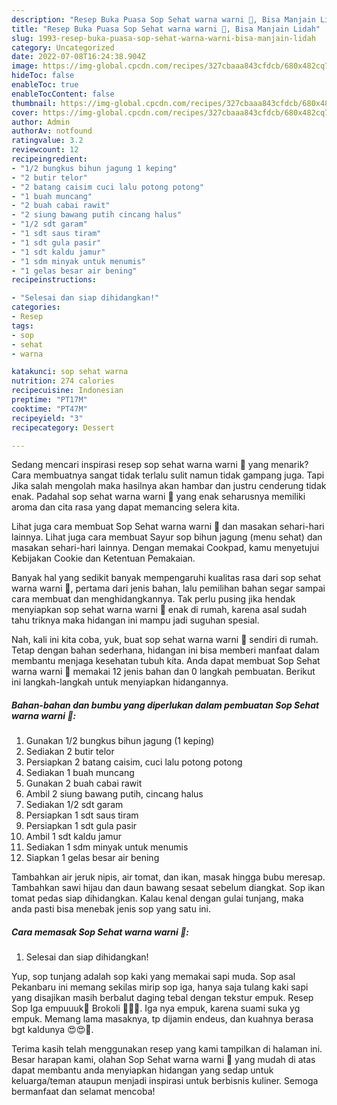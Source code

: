 ```yaml
---
description: "Resep Buka Puasa Sop Sehat warna warni 🍲, Bisa Manjain Lidah"
title: "Resep Buka Puasa Sop Sehat warna warni 🍲, Bisa Manjain Lidah"
slug: 1993-resep-buka-puasa-sop-sehat-warna-warni-bisa-manjain-lidah
category: Uncategorized
date: 2022-07-08T16:24:38.904Z
image: https://img-global.cpcdn.com/recipes/327cbaaa843cfdcb/680x482cq70/sop-sehat-warna-warni-foto-resep-utama.jpg
hideToc: false
enableToc: true
enableTocContent: false
thumbnail: https://img-global.cpcdn.com/recipes/327cbaaa843cfdcb/680x482cq70/sop-sehat-warna-warni-foto-resep-utama.jpg
cover: https://img-global.cpcdn.com/recipes/327cbaaa843cfdcb/680x482cq70/sop-sehat-warna-warni-foto-resep-utama.jpg
author: Admin
authorAv: notfound
ratingvalue: 3.2
reviewcount: 12
recipeingredient:
- "1/2 bungkus bihun jagung 1 keping"
- "2 butir telor"
- "2 batang caisim cuci lalu potong potong"
- "1 buah muncang"
- "2 buah cabai rawit"
- "2 siung bawang putih cincang halus"
- "1/2 sdt garam"
- "1 sdt saus tiram"
- "1 sdt gula pasir"
- "1 sdt kaldu jamur"
- "1 sdm minyak untuk menumis"
- "1 gelas besar air bening"
recipeinstructions:

- "Selesai dan siap dihidangkan!"
categories:
- Resep
tags:
- sop
- sehat
- warna

katakunci: sop sehat warna 
nutrition: 274 calories
recipecuisine: Indonesian
preptime: "PT17M"
cooktime: "PT47M"
recipeyield: "3"
recipecategory: Dessert

---
```



Sedang mencari inspirasi resep sop sehat warna warni 🍲 yang menarik? Cara membuatnya sangat tidak terlalu sulit namun tidak gampang juga. Tapi Jika salah mengolah maka hasilnya akan hambar dan justru cenderung tidak enak. Padahal sop sehat warna warni 🍲 yang enak seharusnya memiliki aroma dan cita rasa yang dapat memancing selera kita.


Lihat juga cara membuat Sop Sehat warna warni 🍲 dan masakan sehari-hari lainnya. Lihat juga cara membuat Sayur sop bihun jagung (menu sehat) dan masakan sehari-hari lainnya. Dengan memakai Cookpad, kamu menyetujui Kebijakan Cookie dan Ketentuan Pemakaian.

Banyak hal yang sedikit banyak mempengaruhi kualitas rasa dari sop sehat warna warni 🍲, pertama dari jenis bahan, lalu pemilihan bahan segar sampai cara membuat dan menghidangkannya. Tak perlu pusing jika hendak menyiapkan sop sehat warna warni 🍲 enak di rumah, karena asal sudah tahu triknya maka hidangan ini mampu jadi suguhan spesial.


Nah, kali ini kita coba, yuk, buat sop sehat warna warni 🍲 sendiri di rumah. Tetap dengan bahan sederhana, hidangan ini bisa memberi manfaat dalam membantu menjaga kesehatan tubuh kita. Anda dapat membuat Sop Sehat warna warni 🍲 memakai 12 jenis bahan dan 0 langkah pembuatan. Berikut ini langkah-langkah untuk menyiapkan hidangannya.

<!--inarticleads1-->

##### Bahan-bahan dan bumbu yang diperlukan dalam pembuatan Sop Sehat warna warni 🍲:

1. Gunakan 1/2 bungkus bihun jagung (1 keping)
1. Sediakan 2 butir telor
1. Persiapkan 2 batang caisim, cuci lalu potong potong
1. Sediakan 1 buah muncang
1. Gunakan 2 buah cabai rawit
1. Ambil 2 siung bawang putih, cincang halus
1. Sediakan 1/2 sdt garam
1. Persiapkan 1 sdt saus tiram
1. Persiapkan 1 sdt gula pasir
1. Ambil 1 sdt kaldu jamur
1. Sediakan 1 sdm minyak untuk menumis
1. Siapkan 1 gelas besar air bening


Tambahkan air jeruk nipis, air tomat, dan ikan, masak hingga bubu meresap. Tambahkan sawi hijau dan daun bawang sesaat sebelum diangkat. Sop ikan tomat pedas siap dihidangkan. Kalau kenal dengan gulai tunjang, maka anda pasti bisa menebak jenis sop yang satu ini. 

<!--inarticleads2-->

##### Cara memasak Sop Sehat warna warni 🍲:


1. Selesai dan siap dihidangkan!

Yup, sop tunjang adalah sop kaki yang memakai sapi muda. Sop asal Pekanbaru ini memang sekilas mirip sop iga, hanya saja tulang kaki sapi yang disajikan masih berbalut daging tebal dengan tekstur empuk. Resep Sop Iga empuuuk🍖 Brokoli 🍲🍲🍲. Iga nya empuk, karena suami suka yg empuk. Memang lama masaknya, tp dijamin endeus, dan kuahnya berasa bgt kaldunya 😍😍🍲. 

Terima kasih telah menggunakan resep yang kami tampilkan di halaman ini. Besar harapan kami, olahan Sop Sehat warna warni 🍲 yang mudah di atas dapat membantu anda menyiapkan hidangan yang sedap untuk keluarga/teman ataupun menjadi inspirasi untuk berbisnis kuliner. Semoga bermanfaat dan selamat mencoba!
